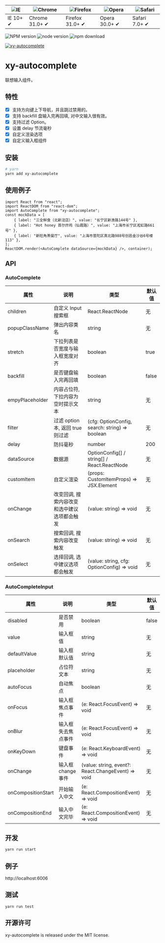 | ![IE](https://github.com/alrra/browser-logos/blob/master/src/edge/edge_48x48.png?raw=true) | ![Chrome](https://github.com/alrra/browser-logos/blob/master/src/chrome/chrome_48x48.png?raw=true) | ![Firefox](https://github.com/alrra/browser-logos/blob/master/src/firefox/firefox_48x48.png?raw=true) | ![Opera](https://github.com/alrra/browser-logos/blob/master/src/opera/opera_48x48.png?raw=true) | ![Safari](https://github.com/alrra/browser-logos/blob/master/src/safari/safari_48x48.png?raw=true) |
| ------------------------------------------------------------------------------------------ | -------------------------------------------------------------------------------------------------- | ----------------------------------------------------------------------------------------------------- | ----------------------------------------------------------------------------------------------- | -------------------------------------------------------------------------------------------------- |
| IE 10+ ✔                                                                                   | Chrome 31.0+ ✔                                                                                     | Firefox 31.0+ ✔                                                                                       | Opera 30.0+ ✔                                                                                   | Safari 7.0+ ✔                                                                                      |

![NPM version](http://img.shields.io/npm/v/xy-autocomplete.svg?style=flat-square)
![node version](https://img.shields.io/badge/node.js-%3E=_0.10-green.svg?style=flat-square)
![npm download](https://img.shields.io/npm/dm/xy-autocomplete.svg?style=flat-square)

[![xy-autocomplete](https://nodei.co/npm/xy-autocomplete.png)](https://npmjs.org/package/xy-autocomplete)

# xy-autocomplete

联想输入组件。

## 特性

-   [x] 支持方向键上下导航，并且跳过禁用的。
-   [x] 支持 backfill 盘输入完再回填, 对中文输入很有效。
-   [x] 支持过滤 Option。
-   [x] 设置 delay 节流毫秒
-   [x] 自定义渲染选项
-   [x] 自定义输入框组件

## 安装

```bash
# yarn
yarn add xy-autocomplete
```

## 使用例子

```tsx
import React from "react";
import ReactDOM from "react-dom";
import AutoComplete from "xy-autocomplete";
const mockData = [
    { label: "三全鲜食（北新泾店）", value: "长宁区新渔路144号" },
    { label: "Hot honey 首尔炸鸡（仙霞路）", value: "上海市长宁区淞虹路661号" },
    { label: "新旺角茶餐厅", value: "上海市普陀区真北路988号创邑金沙谷6号楼113" },
];
ReactDOM.render(<AutoComplete dataSource={mockData} />, container);
```

## API

### AutoComplete

| 属性            | 说明                                         | 类型                                           | 默认值 |
| --------------- | -------------------------------------------- | ---------------------------------------------- | ------ |
| children        | 自定义 Input 搜索框                          | React.ReactNode                                | 无     |
| popupClassName  | 弹出内容类名                                 | string                                         | 无     |
| stretch         | 下拉列表是否宽度与输入框宽度对齐             | boolean                                        | true   |
| backfill        | 是否键盘输入完再回填                         | boolean                                        | false  |
| empyPlaceholder | 内容占位符, 下拉内容为空时提示文本           | string                                         | 无     |
| filter          | 过滤 option 本, 返回 true 则过滤             | (cfg: OptionConfig, search: string) => boolean | 无     |
| delay           | 防抖毫秒                                     | number                                         | 200    |
| dataSource      | 数据源                                       | OptionConfig[] / string[] / React.ReactNode    | 无     |
| customItem      | 自定义渲染                                   | (props: CustomItemProps) => JSX.Element        | 无     |
| onChange        | 改变回调, 搜索内容改变和选中建议选项都会触发 | (value: string) => void                        | 无     |
| onSearch        | 搜索回调, 搜索内容改变触发                   | (value: string) => void                        | 无     |
| onSelect        | 选择回调, 选中建议选项都会触发               | (value: string, cfg: OptionConfig) => void     | 无     |

### AutoCompleteInput

| 属性               | 说明               | 类型                                                                 | 默认值 |
| ------------------ | ------------------ | -------------------------------------------------------------------- | ------ |
| disabled           | 是否禁用           | boolean                                                              | false  |
| value              | 输入框值           | string                                                               | 无     |
| defaultValue       | 输入框默认值       | string                                                               | 无     |
| placeholder        | 占位符文本         | string                                                               | 无     |
| autoFocus          | 自动焦点           | boolean                                                              | 无     |
| onFocus            | 输入框焦点事件     | (e: React.FocusEvent<HTMLInputElement>) => void                      | 无     |
| onBlur             | 输入框失去焦点事件 | (e: React.FocusEvent<HTMLInputElement>) => void                      | 无     |
| onKeyDown          | 键盘事件           | (e: React.KeyboardEvent<HTMLInputElement>) => void                   | 无     |
| onChange           | 输入框 change 事件 | (value: string, event?: React.ChangeEvent<HTMLInputElement>) => void | 无     |
| onCompositionStart | 开始输入中文       | (e: React.CompositionEvent<HTMLInputElement>) => void                | 无     |
| onCompositionEnd   | 输入中文完毕       | (e: React.CompositionEvent<HTMLInputElement>) => void                | 无     |

## 开发

```sh
yarn run start
```

## 例子

http://localhost:6006

## 测试

```
yarn run test
```

## 开源许可

xy-autocomplete is released under the MIT license.
